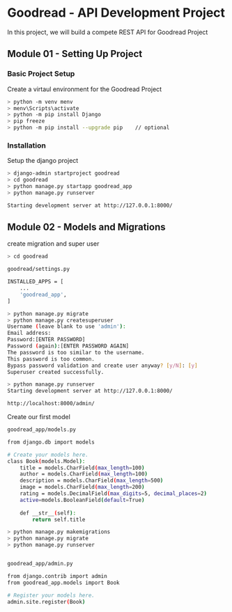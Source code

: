 # Goodread - API Development Project

In this project, we will build a compete REST API for Goodread Project

## Module 01 - Setting Up Project

### Basic Project Setup

Create a virtaul environment for the Goodread Project

```bash
> python -m venv menv
> menv\Scripts\activate
> python -m pip install Django
> pip freeze
> python -m pip install --upgrade pip    // optional
```

### Installation

Setup the django project

```bash
> django-admin startproject goodread
> cd goodread
> python manage.py startapp goodread_app
> python manage.py runserver

Starting development server at http://127.0.0.1:8000/
```


## Module 02 - Models and Migrations

create migration and super user

```bash
> cd goodread

goodread/settings.py

INSTALLED_APPS = [
    ...
    'goodread_app',
]

> python manage.py migrate
> python manage.py createsuperuser
Username (leave blank to use 'admin'):
Email address:
Password:[ENTER PASSWORD]
Password (again):[ENTER PASSWORD AGAIN]
The password is too similar to the username.
This password is too common.
Bypass password validation and create user anyway? [y/N]: [y]
Superuser created successfully.

> python manage.py runserver
Starting development server at http://127.0.0.1:8000/

http://localhost:8000/admin/
```


Create our first model

```bash
goodread_app/models.py

from django.db import models

# Create your models here.
class Book(models.Model):
    title = models.CharField(max_length=100)
    author = models.CharField(max_length=100)
    description = models.CharField(max_length=500)
    image = models.CharField(max_length=200)
    rating = models.DecimalField(max_digits=5, decimal_places=2)
    active=models.BooleanField(default=True)
    
    def __str__(self):
        return self.title

> python manage.py makemigrations
> python manage.py migrate
> python manage.py runserver


goodread_app/admin.py

from django.contrib import admin
from goodread_app.models import Book

# Register your models here.
admin.site.register(Book)
```